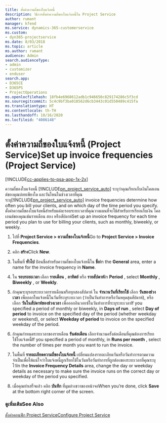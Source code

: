 ```yaml
---
title: ตั้งค่าความถี่ของใบแจ้งหนี้
description: วิธีการตั้งค่าความถี่ของใบแจ้งหนี้ใน Project Service
author: rumant
manager: kfend
ms.service: dynamics-365-customerservice
ms.custom:
- dyn365-projectservice
ms.date: 8/03/2018
ms.topic: article
ms.author: rumant
audience: Admin
search.audienceType:
- admin
- customizer
- enduser
search.app:
- D365CE
- D365PS
- ProjectOperations
ms.openlocfilehash: 18fb4e6968612adb1c946650c829174286c5f3cd
ms.sourcegitcommit: 5c4c9bf3ba018562d6cb3443c01d550489c415fa
ms.translationtype: HT
ms.contentlocale: th-TH
ms.lasthandoff: 10/16/2020
ms.locfileid: "4086148"
---
```

# <a name="set-up-invoice-frequencies-project-service"></a><span data-ttu-id="a2e7b-103">ตั้งค่าความถี่ของใบแจ้งหนี้ (Project Service)</span><span class="sxs-lookup"><span data-stu-id="a2e7b-103">Set up invoice frequencies (Project Service)</span></span>

[!INCLUDE[cc-applies-to-psa-app-1x-2x](../includes/cc-applies-to-psa-app-1x-2x.md)]

<span data-ttu-id="a2e7b-104">ความถี่ของใบแจ้งหนี้ [!INCLUDE[pn_project_service_auto](../includes/pn-project-service-auto.md)] ระบุว่าคุณเรียกเก็บเงินไคลเอนต์ของคุณบ่อยเพียงใด และวันไหนในช่วงเวลาที่คุณระบุ</span><span class="sxs-lookup"><span data-stu-id="a2e7b-104">[!INCLUDE[pn_project_service_auto](../includes/pn-project-service-auto.md)] invoice frequencies determine how often you bill your clients, and on which day of the time period you specify.</span></span> <span data-ttu-id="a2e7b-105">ตั้งค่าความถี่ของใบแจ้งหนี้สำหรับแต่ละรอบระยะเวลาที่คุณวางแผนที่จะใช้สำหรับการเรียกเก็บเงิน ไคลเอนต์ของคุณเช่นรายเดือน สอง หรือสัปดาห์</span><span class="sxs-lookup"><span data-stu-id="a2e7b-105">Set up an invoice frequency for each time period you plan to use for billing your clients, such as monthly, biweekly, or weekly.</span></span>  
  
1.  <span data-ttu-id="a2e7b-106">ไปที่ **Project Service > ความถี่ของใบแจ้งหนี้**</span><span class="sxs-lookup"><span data-stu-id="a2e7b-106">Go to **Project Service > Invoice Frequencies**.</span></span>  
  
2.  <span data-ttu-id="a2e7b-107">คลิก **สร้าง**</span><span class="sxs-lookup"><span data-stu-id="a2e7b-107">Click **New**.</span></span>  
  
3.  <span data-ttu-id="a2e7b-108">ในพื้นที่ **ทั่วไป** ป้อนชื่อสำหรับความถี่ของใบแจ้งหนี้ใน **ชื่อ**</span><span class="sxs-lookup"><span data-stu-id="a2e7b-108">In the **General** area, enter a name for the invoice frequency in **Name**.</span></span>  
  
4.  <span data-ttu-id="a2e7b-109">ใน **รอบระยะเวลา** เลือก **รายเดือน** , **อาทิตย์** หรือ **รายสัปดาห์**</span><span class="sxs-lookup"><span data-stu-id="a2e7b-109">In **Period** , select **Monthly** , **Biweekly** , or **Weekly**.</span></span>  
  
5.  <span data-ttu-id="a2e7b-110">ถ้าคุณระบุรอบระยะเวลารายเดือนหรือทุกสองสัปดาห์ ใน **จำนวนวันที่เรียกใช้** เลือก **วันของช่วงเวลา** เพื่อออกใบแจ้งหนี้ในวันที่ระบุระยะเวลา (ว่าเป็นวันทำการหรือวันหยุดสุดสัปดาห์), หรือเลือก **วันในสัปดาห์ของช่วงเวลา** เพื่อออกอินวอยซ์ในวันทำการที่ระบุระยะเวลา</span><span class="sxs-lookup"><span data-stu-id="a2e7b-110">If you specified a period of monthly or biweekly, in **Days of run** , select **Day of period** to invoice on the specified day of the period (whether weekday or weekend), or select **Weekday of period** to invoice on the specified weekday of the period.</span></span>  
  
6.  <span data-ttu-id="a2e7b-111">ถ้าคุณกำหนดระยะเวลาของรายเดือน **รันต่อเดือน** เลือกจำนวนครั้งต่อเดือนที่คุณต้องการเรียกใช้ใบแจ้งหนี้</span><span class="sxs-lookup"><span data-stu-id="a2e7b-111">If you specified a period of monthly, in **Runs per month** , select the number of times per month you want to run the invoice.</span></span>  
  
7.  <span data-ttu-id="a2e7b-112">ในพื้นที่ **รายละเอียดความถี่ของใบแจ้งหนี้** เปลี่ยนแปลงรายละเอียดวันหรือวันทำการตามความจำเป็นเพื่อให้แน่ใจว่าใบแจ้งหนี้ถูกเรียกใช้ในวันหรือวันทำการที่ถูกต้องของระยะเวลาที่คุณระบุไว้</span><span class="sxs-lookup"><span data-stu-id="a2e7b-112">In the **Invoice Frequency Details** area, change the day or weekday details as necessary to make sure the invoice runs on the correct day or weekday of the period you specified.</span></span>  
  
8.  <span data-ttu-id="a2e7b-113">เมื่อคุณทำเสร็จแล้ว คลิก **บันทึก** ที่มุมล่างขวาของหน้าจอ</span><span class="sxs-lookup"><span data-stu-id="a2e7b-113">When you’re done, click **Save** at the bottom right corner of the screen.</span></span>  
  
### <a name="see-also"></a><span data-ttu-id="a2e7b-114">ดูเพิ่มเติม</span><span class="sxs-lookup"><span data-stu-id="a2e7b-114">See Also</span></span>  
 [<span data-ttu-id="a2e7b-115">ตั้งค่าคอนฟิก Project Service</span><span class="sxs-lookup"><span data-stu-id="a2e7b-115">Configure Project Service</span></span>](../psa/configure.md)
